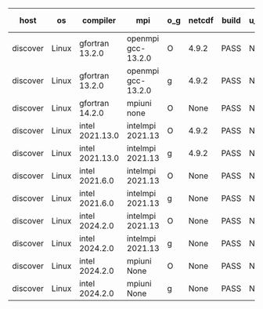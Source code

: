 

| host     | os       | compiler                              | mpi                      | o_g        | netcdf        | build       | u_pass          | u_fail          | s_pass            | s_fail            | e_pass             | e_fail             | nuopc_pass       | nuopc_fail       | artifacts link          |
|----------|----------|---------------------------------------|--------------------------|------------|---------------|-------------|-----------------|-----------------|-------------------|-------------------|--------------------|--------------------|------------------|------------------|-------------------------|
| discover | Linux | gfortran 13.2.0 | openmpi gcc-13.2.0  | O | 4.9.2  | PASS | None | None | None | None | None | None | None | None | <a href="https://github.com/esmf-org/esmf-test-artifacts/tree/72759216986ead527cb8096486553e13c0d9daf9/develop/gfortran/13.2.0/O/openmpi/gcc-13.2.0" target="_blank">7275921</a> | 
| discover | Linux | gfortran 13.2.0 | openmpi gcc-13.2.0  | g | 4.9.2  | PASS | None | None | None | None | None | None | None | None | <a href="https://github.com/esmf-org/esmf-test-artifacts/tree/18ad09445c99be57ad5932e16c1d6bd788fd776d/develop/gfortran/13.2.0/g/openmpi/gcc-13.2.0" target="_blank">18ad094</a> | 
| discover | Linux | gfortran 14.2.0 | mpiuni none  | O | None  | PASS | None | None | None | None | None | None | None | None | <a href="https://github.com/esmf-org/esmf-test-artifacts/tree/2f9fca1357cc3341c151f17868288e013e81b914/develop/gfortran/14.2.0/O/mpiuni/none" target="_blank">2f9fca1</a> | 
| discover | Linux | intel 2021.13.0 | intelmpi 2021.13  | O | 4.9.2  | PASS | None | None | None | None | None | None | None | None | <a href="https://github.com/esmf-org/esmf-test-artifacts/tree/50125405acda378398b77de72771ac5463ad9445/develop/intel/2021.13.0/O/intelmpi/2021.13" target="_blank">5012540</a> | 
| discover | Linux | intel 2021.13.0 | intelmpi 2021.13  | g | 4.9.2  | PASS | None | None | None | None | None | None | None | None | <a href="https://github.com/esmf-org/esmf-test-artifacts/tree/cc130b77409cbf9683d3f370f08da0a0461944b5/develop/intel/2021.13.0/g/intelmpi/2021.13" target="_blank">cc130b7</a> | 
| discover | Linux | intel 2021.6.0 | intelmpi 2021.13  | O | None  | PASS | None | None | None | None | None | None | None | None | <a href="https://github.com/esmf-org/esmf-test-artifacts/tree/a22f61b49854b711720aee0bc6893fc5c6728a28/develop/intel/2021.6.0/O/intelmpi/2021.13" target="_blank">a22f61b</a> | 
| discover | Linux | intel 2021.6.0 | intelmpi 2021.13  | g | None  | PASS | None | None | None | None | None | None | None | None | <a href="https://github.com/esmf-org/esmf-test-artifacts/tree/664758de91fa1223d7e5f4d1e17e241ce1d82bf1/develop/intel/2021.6.0/g/intelmpi/2021.13" target="_blank">664758d</a> | 
| discover | Linux | intel 2024.2.0 | intelmpi 2021.13  | O | None  | PASS | None | None | None | None | None | None | None | None | <a href="https://github.com/esmf-org/esmf-test-artifacts/tree/e537ff27c28e342129c5b33d66de55e7d772d4cc/develop/intel/2024.2.0/O/intelmpi/2021.13" target="_blank">e537ff2</a> | 
| discover | Linux | intel 2024.2.0 | intelmpi 2021.13  | g | None  | PASS | None | None | None | None | None | None | None | None | <a href="https://github.com/esmf-org/esmf-test-artifacts/tree/1e9a624fa67675854f94f4b5b71a3fcde8147be4/develop/intel/2024.2.0/g/intelmpi/2021.13" target="_blank">1e9a624</a> | 
| discover | Linux | intel 2024.2.0 | mpiuni None  | O | None  | PASS | None | None | None | None | None | None | None | None | <a href="https://github.com/esmf-org/esmf-test-artifacts/tree/9540f92db6c16a2a99cb2ab9c1236d303b70ce3d/develop/intel/2024.2.0/O/mpiuni/None" target="_blank">9540f92</a> | 
| discover | Linux | intel 2024.2.0 | mpiuni None  | g | None  | PASS | None | None | None | None | None | None | None | None | <a href="https://github.com/esmf-org/esmf-test-artifacts/tree/10db3ab452133d4bb29e07da0f560b111c25334d/develop/intel/2024.2.0/g/mpiuni/None" target="_blank">10db3ab</a> | 
